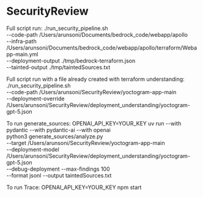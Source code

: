 # SecurityReview

Full script run:
./run_security_pipeline.sh \
--code-path /Users/arunsoni/Documents/bedrock_code/webapp/apollo \
--infra-path /Users/arunsoni/Documents/bedrock_code/webapp/apollo/terraform/Webapp-main.yml \
--deployment-output ./tmp/bedrock-terraform.json \
--tainted-output ./tmp/taintedSources.txt

Full script run with a file already created with terraform understanding:
./run_security_pipeline.sh \
--code-path /Users/arunsoni/SecurityReview/yoctogram-app-main \
--deployment-override /Users/arunsoni/SecurityReview/deployment_understanding/yoctogram-gpt-5.json


To run generate_sources:
OPENAI_API_KEY=YOUR_KEY uv run --with pydantic --with pydantic-ai --with openai \
            python3 generate_sources/analyze.py \
            --target /Users/arunsoni/SecurityReview/yoctogram-app-main \
            --deployment-model /Users/arunsoni/SecurityReview/deployment_understanding/yoctogram-gpt-5.json \
            --debug-deployment --max-findings 100 \
            --format jsonl --output taintedSources.txt

To run Trace:
OPENAI_API_KEY=YOUR_KEY npm start
